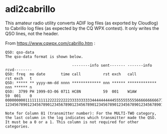 adi2cabrillo
============

This amateur radio utility converts ADIF log files (as exported by Cloudlog)
to Cabrillo log files (as expected by the CQ WPX contest).
It only writes the QSO lines, not the header.

From <https://www.cqwpx.com/cabrillo.htm> :

```
QSO: qso-data
The qso-data format is shown below.

                              --------info sent------- -------info rcvd--------
QSO: freq  mo date       time call          rst exch   call          rst exch   t
QSO: ***** ** yyyy-mm-dd nnnn ************* nnn ****** ************* nnn ****** n
QSO:  3799 PH 1999-03-06 0711 HC8N          59  001    W1AW          59  001    0
000000000111111111122222222223333333333444444444455555555556666666666777777777788
123456789012345678901234567890123456789012345678901234567890123456789012345678901

Note for Column 81 (transmitter number): For the MULTI-TWO category, the last column in the log indicates which transmitter made the QSO. It must be a 0 or a 1. This column is not required for other categories.
```
